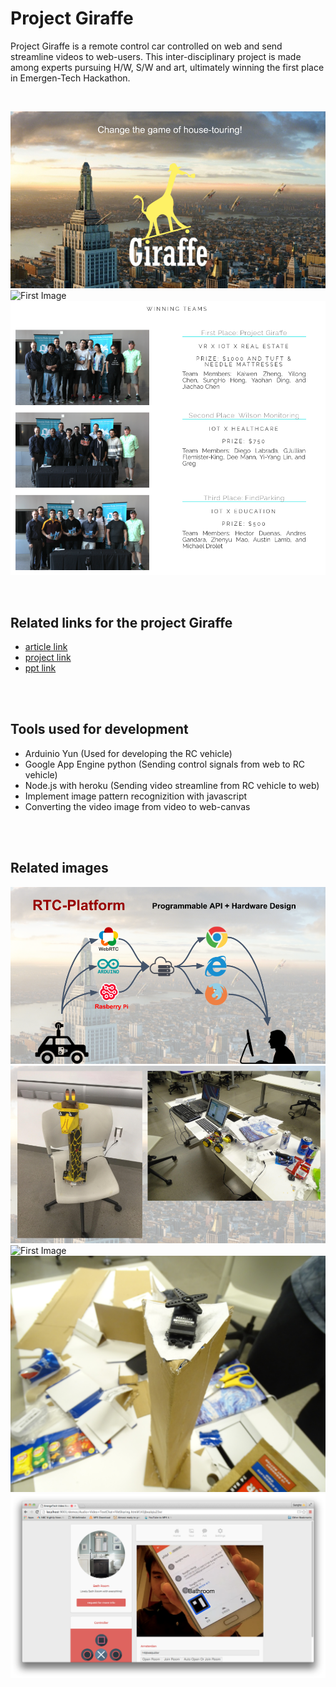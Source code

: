 # Project Giraffe

Project Giraffe is a remote control car controlled on web and send streamline videos to web-users. This inter-disciplinary project is made among experts pursuing H/W, S/W and art,
 ultimately winning the first place in Emergen-Tech Hackathon.

<br>

![First Image](readme/1.png)
![First Image](readme/winners.jpg)
![First Image](readme/winners_2.png)


<br>

## Related links for the project Giraffe 
 - [article link](https://asunow.asu.edu/20170322-creativity-asu-wide-hackathon-calls-student-innovators-all-backgrounds)
 - [project link](https://devpost.com/software/etech_hackathon_2017)
 - [ppt link](readme/Emerge-Tech-PPt-2017.pdf)


<br>
<br>


## Tools used for development
 - Arduinio Yun (Used for developing the RC vehicle)
 - Google App Engine python (Sending control signals from web to RC vehicle)
 - Node.js with heroku (Sending video streamline from RC vehicle to web)
 - Implement image pattern recognizition with javascript
 - Converting the video image from video to web-canvas

<br>
<br>

## Related images 

 ![First Image](readme/3.png)
 ![First Image](readme/2.png)
 ![First Image](readme/5.JPG)
 ![First Image](readme/6.JPG)
 ![First Image](readme/4.png)






